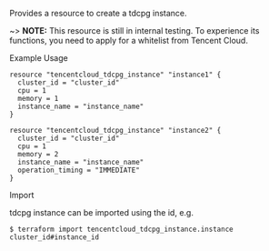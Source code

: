 Provides a resource to create a tdcpg instance.

~> **NOTE:** This resource is still in internal testing. To experience its functions, you need to apply for a whitelist from Tencent Cloud.

Example Usage

```hcl
resource "tencentcloud_tdcpg_instance" "instance1" {
  cluster_id = "cluster_id"
  cpu = 1
  memory = 1
  instance_name = "instance_name"
}

resource "tencentcloud_tdcpg_instance" "instance2" {
  cluster_id = "cluster_id"
  cpu = 1
  memory = 2
  instance_name = "instance_name"
  operation_timing = "IMMEDIATE"
}

```
Import

tdcpg instance can be imported using the id, e.g.
```
$ terraform import tencentcloud_tdcpg_instance.instance cluster_id#instance_id
```